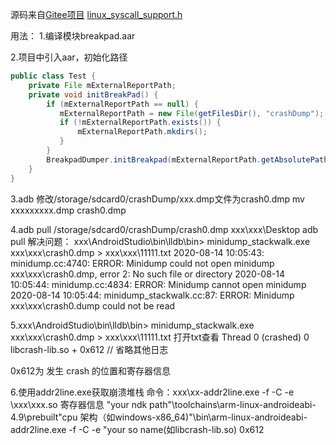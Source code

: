 源码来自[Gitee项目](https://gitee.com/wufanguitar/GoogleBreakpad?_from=gitee_search)
[linux_syscall_support.h](https://github.com/han-wmh/linuxSysCallSupportll)

用法：
1.编译模块breakpad.aar

2.项目中引入aar，初始化路径
```java
public class Test {
    private File mExternalReportPath;
    private void initBreakPad() {
        if (mExternalReportPath == null) {
           mExternalReportPath = new File(getFilesDir(), "crashDump");
           if (!mExternalReportPath.exists()) {
               mExternalReportPath.mkdirs();
           }
        }
        BreakpadDumper.initBreakpad(mExternalReportPath.getAbsolutePath());
    }
}
```
3.adb 修改/storage/sdcard0/crashDump/xxx.dmp文件为crash0.dmp
mv xxxxxxxxx.dmp crash0.dmp

4.adb pull /storage/sdcard0/crashDump/crash0.dmp xxx\xxx\Desktop
adb pull 解决问题：
xxx\AndroidStudio\bin\lldb\bin> minidump_stackwalk.exe xxx\xxx\crash0.dmp > xxx\xxx\11111.txt
2020-08-14 10:05:43: minidump.cc:4740: ERROR: Minidump could not open minidump xxx\xxx\crash0.dmp, error 2: No such file or directory
2020-08-14 10:05:44: minidump.cc:4834: ERROR: Minidump cannot open minidump
2020-08-14 10:05:44: minidump_stackwalk.cc:87: ERROR: Minidump xxx\xxx\crash0.dump could not be read

5.xxx\AndroidStudio\bin\lldb\bin> minidump_stackwalk.exe xxx\xxx\crash0.dmp > xxx\xxx\11111.txt
打开txt查看
Thread 0 (crashed)
 0  libcrash-lib.so + 0x612
// 省略其他日志

 0x612为 发生 crash 的位置和寄存器信息

6.使用addr2line.exe获取崩溃堆栈
命令：xxx\xx-addr2line.exe -f -C -e \xxx\xxx.so 寄存器信息
"your ndk path"\toolchains\arm-linux-androideabi-4.9\prebuilt\"cpu 架构（如windows-x86_64)"\bin\arm-linux-androideabi-addr2line.exe -f -C -e "your so name(如libcrash-lib.so) 0x612
